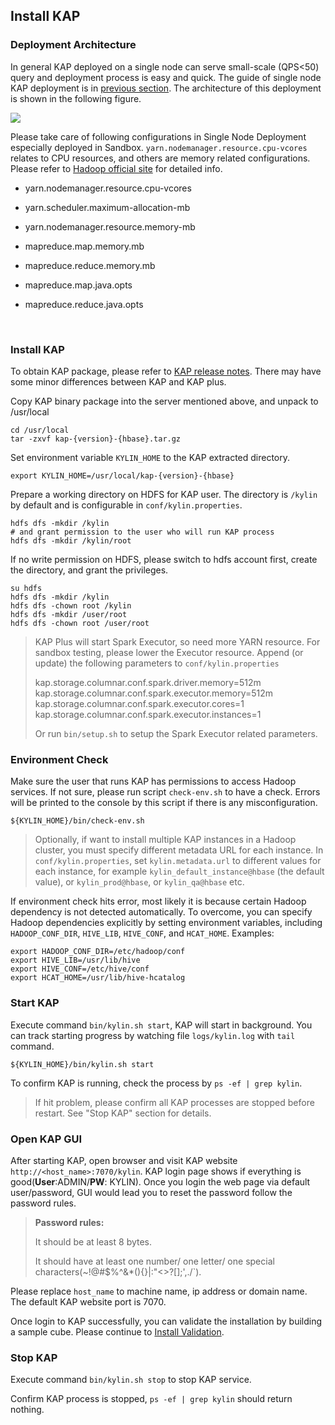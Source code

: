 ## Install KAP

### Deployment Architecture

In general KAP deployed on a single node can serve small-scale (QPS<50) query and deployment process is easy and quick. The guide of single node KAP deployment is in [previous section](./install_guide.en.md). The architecture of this deployment is shown in the following figure.

![](images/single_node.png)

Please take care of following configurations in Single Node Deployment especially deployed in Sandbox. `yarn.nodemanager.resource.cpu-vcores` relates to CPU resources, and others are memory related configurations. Please refer to [Hadoop official site](https://hadoop.apache.org/docs/r2.7.3/hadoop-yarn/hadoop-yarn-common/yarn-default.xml) for detailed info.

- yarn.nodemanager.resource.cpu-vcores

- yarn.scheduler.maximum-allocation-mb

- yarn.nodemanager.resource.memory-mb

- mapreduce.map.memory.mb

- mapreduce.reduce.memory.mb

- mapreduce.map.java.opts

- mapreduce.reduce.java.opts

  ​

### Install KAP

To obtain KAP package, please refer to [KAP release notes](../release/README.md). There may have some minor differences between KAP and KAP plus. 

Copy KAP binary package into the server mentioned above, and unpack to /usr/local

```shell
cd /usr/local
tar -zxvf kap-{version}-{hbase}.tar.gz
```

Set environment variable `KYLIN_HOME` to the KAP extracted directory.

```shell
export KYLIN_HOME=/usr/local/kap-{version}-{hbase}
```

Prepare a working directory on HDFS for KAP user. The directory is `/kylin` by default and is configurable in `conf/kylin.properties`.

```shell
hdfs dfs -mkdir /kylin
# and grant permission to the user who will run KAP process
hdfs dfs -mkdir /kylin/root
```
If no write permission on HDFS, please switch to hdfs account first, create the directory, and grant the privileges. 

```shell
su hdfs
hdfs dfs -mkdir /kylin
hdfs dfs -chown root /kylin
hdfs dfs -mkdir /user/root
hdfs dfs -chown root /user/root
```

> KAP Plus will start Spark Executor, so need more YARN resource. For sandbox testing, please lower the Executor resource. Append (or update) the following parameters to `conf/kylin.properties`
>
> kap.storage.columnar.conf.spark.driver.memory=512m
> kap.storage.columnar.conf.spark.executor.memory=512m
> kap.storage.columnar.conf.spark.executor.cores=1
> kap.storage.columnar.conf.spark.executor.instances=1
>
> Or run `bin/setup.sh` to setup the Spark Executor related parameters.

### Environment Check

Make sure the user that runs KAP has permissions to access Hadoop services. If not sure, please run script `check-env.sh` to have a check. Errors will be printed to the console by this script if there is any misconfiguration.

```shell
${KYLIN_HOME}/bin/check-env.sh
```

> Optionally, if want to install multiple KAP instances in a Hadoop cluster, you must specify different metadata URL for each instance. In `conf/kylin.properties`, set `kylin.metadata.url` to different values for each instance, for example `kylin_default_instance@hbase` (the default value), or `kylin_prod@hbase`, or `kylin_qa@hbase` etc.

If environment check hits error, most likely it is because certain Hadoop dependency is not detected automatically. To overcome, you can specify Hadoop dependencies explicitly by setting environment variables, including `HADOOP_CONF_DIR`, `HIVE_LIB`, `HIVE_CONF`, and `HCAT_HOME`. Examples:

```shell
export HADOOP_CONF_DIR=/etc/hadoop/conf
export HIVE_LIB=/usr/lib/hive
export HIVE_CONF=/etc/hive/conf
export HCAT_HOME=/usr/lib/hive-hcatalog
```


### Start KAP

Execute command `bin/kylin.sh start`, KAP will start in background. You can track starting progress by watching file `logs/kylin.log` with `tail` command.

```shell
${KYLIN_HOME}/bin/kylin.sh start
```

To confirm KAP is running, check the process by `ps -ef | grep kylin`.

> If hit problem, please confirm all KAP processes are stopped before restart. See "Stop KAP" section for details.

### Open KAP GUI

After starting KAP, open browser and visit KAP website `http://<host_name>:7070/kylin`. KAP login page shows if everything is good(**User**:ADMIN/**PW**: KYLIN). Once you login the web page via default user/password, GUI would lead you to reset the password follow the password rules.

> **Password rules:**
>
> It should be at least 8 bytes.
>
> It should have at least one number/ one letter/ one special characters(~!@#$%^&*(){}|:"<>?[];',./`).

Please replace `host_name` to machine name, ip address or domain name. The default KAP website port is 7070.

Once login to KAP successfully, you can validate the installation by building a sample cube. Please continue to [Install Validation](install_validate.en.md).

### Stop KAP
Execute command `bin/kylin.sh stop` to stop KAP service.

Confirm KAP process is stopped, `ps -ef | grep kylin` should return nothing.
